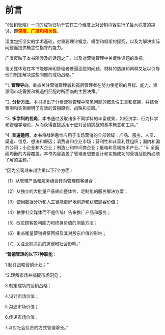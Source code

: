 # 前言

“《营销管理》一书的成功归功于它在三个维度上对营销内容进行了最大程度的探讨，即<mark style="color:red;">**深度、广度和相关性**</mark>。

深度包括坚实的学术基础，对重要理论概念、模型和框架的探究，以及为解决实际问题而提供概念性指导的能力。

广度反映了本书所涉及的话题之广，以及对营销管理中关键性话题的重视。

相关性体现在本书能够阐明管理者普遍面临的问题，材料的选编和阐释又足以引导他们制定解决这些问题的成功战略。”



“1. **管理导向**。重点关注营销管理者和高层管理者在努力使组织的目标、能力、资源同市场需要和机遇相匹配时所面临的主要决策。”&#x20;

“2. **分析方法**。本书提出了分析营销管理中常见问题的概念性工具和框架，并结合案例和实例阐明了有效的营销原则、战略和实践。”&#x20;

“3. **多学科的视角**。本书通过汲取诸多不同学科的丰富成果，如经济学、行为科学和管理学理论，从而获得直接适用于应对营销挑战的基本概念和工具。”

&#x20;“4. **普遍适用**。本书将战略思维应用于市场营销的全部领域：产品、服务、人员、渠道、信息、想法和原因；消费者和企业市场；营利性和非营利性组织；国内和国外公司；小企业和大企业；制造业和中间商企业；低端和高端技术产业。” “5. 全面而均衡的内容覆盖。本书内容涵盖了管理者想要设计和实施成功的营销战役所必须了解的主题。”

“因为公司越来越注重以下7个方面：

（1）从管理产品和服务组合转向管理顾客组合；

（2）从独立的大批量产品转向整体性、定制化的服务解决方案；

（3）使用数据分析和人工智能更好地创造和获取顾客价值；

（4）依靠社交媒体而不是传统广告来推广产品和服务；

（5）改进顾客盈利能力和终身价值的测量方法；

（6）重点衡量营销投资回报及其对股东价值的影响；

（7）关注营销决策的道德和社会影响。”



“**营销管理的以下7种职能**：&#x20;

1.制订战略营销计划；”&#x20;

“2.理解市场并捕捉市场洞见；

&#x20;3.制定成功的营销战略；

&#x20;4.设计市场价值；

&#x20;5.沟通市场价值；

&#x20;6.传递市场价值；

&#x20;7.以对社会负责的方式管理增长。”

